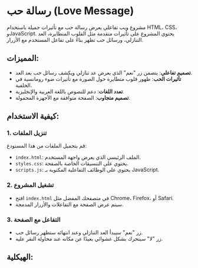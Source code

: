 # رسالة حب (Love Message)

مشروع ويب تفاعلي يعرض رسالة حب مع تأثيرات جميلة باستخدام HTML، CSS، وJavaScript. يحتوي المشروع على تأثيرات متقدمة مثل القلوب المتطايرة، العد التنازلي، ورسائل حب تظهر بناءً على تفاعل المستخدم مع الأزرار.

## المميزات:
- **تصميم تفاعلي**: يتضمن زر "نعم" الذي يعرض عد تنازلي ويكشف رسائل حب بعد العد.
- **تأثيرات الحب**: ظهور قلوب متطايرة حول الصورة مع تأثيرات ضوء رومانسية في الخلفية.
- **تعدد اللغات**: دعم للنصوص باللغة العربية والإنجليزية.
- **تصميم متجاوب**: الصفحة متوافقة مع الأجهزة المحمولة.

## كيفية الاستخدام:

### 1. **تنزيل الملفات**
قم بتحميل الملفات من هذا المستودع:
- `index.html`: الملف الرئيسي الذي يعرض واجهة المستخدم.
- `styles.css`: يحتوي على التنسيقات الخاصة بالصفحة.
- `scripts.js`: يحتوي على الوظائف التفاعلية المكتوبة بـ JavaScript.

### 2. **تشغيل المشروع**
- افتح `index.html` في متصفحك المفضل مثل Chrome، Firefox، أو Safari.
- سيتم عرض الصفحة مع التفاعلات والأزرار المدمجة.
  
### 3. **التفاعل مع الصفحة**
- زر "نعم" سيبدأ العد التنازلي وعند انتهائه ستظهر رسائل حب.
- زر "لا" سيتحرك بشكل عشوائي بعيدًا عن مكانه عند محاولة النقر عليه.

## الهيكلية:
